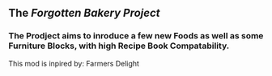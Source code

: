 ## The *Forgotten Bakery Project*
### The Prodject aims to inroduce a few new Foods as well as some Furniture Blocks, with high Recipe Book Compatability.


This mod is inpired by: Farmers Delight 